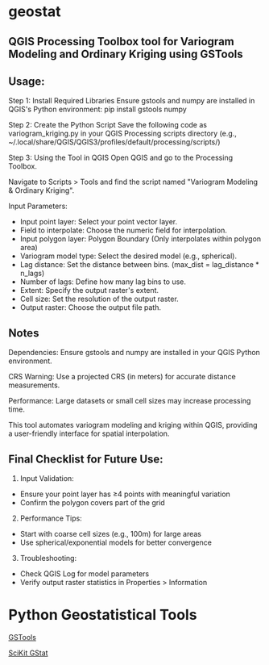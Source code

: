# geostat
QGIS Processing Toolbox tool for Variogram Modeling and Ordinary Kriging using GSTools
---
## Usage:

Step 1: Install Required Libraries
Ensure gstools and numpy are installed in QGIS's Python environment:
pip install gstools numpy

Step 2: Create the Python Script
Save the following code as variogram_kriging.py in your QGIS Processing scripts directory (e.g., ~/.local/share/QGIS/QGIS3/profiles/default/processing/scripts/)

Step 3: Using the Tool in QGIS
Open QGIS and go to the Processing Toolbox.

Navigate to Scripts > Tools and find the script named "Variogram Modeling & Ordinary Kriging".

Input Parameters:

- Input point layer: Select your point vector layer.
- Field to interpolate: Choose the numeric field for interpolation.
- Input polygon layer: Polygon Boundary (Only interpolates within polygon area)
- Variogram model type: Select the desired model (e.g., spherical).
- Lag distance: Set the distance between bins. (max_dist = lag_distance * n_lags)
- Number of lags: Define how many lag bins to use.
- Extent: Specify the output raster's extent.
- Cell size: Set the resolution of the output raster.
- Output raster: Choose the output file path.

## Notes
Dependencies: Ensure gstools and numpy are installed in your QGIS Python environment.

CRS Warning: Use a projected CRS (in meters) for accurate distance measurements.

Performance: Large datasets or small cell sizes may increase processing time.

This tool automates variogram modeling and kriging within QGIS, providing a user-friendly interface for spatial interpolation.

## Final Checklist for Future Use:
1. Input Validation:
 - Ensure your point layer has ≥4 points with meaningful variation
 - Confirm the polygon covers part of the grid
2. Performance Tips:
 - Start with coarse cell sizes (e.g., 100m) for large areas
 - Use spherical/exponential models for better convergence
3. Troubleshooting:
 - Check QGIS Log for model parameters
 - Verify output raster statistics in Properties > Information

# Python Geostatistical Tools
[GSTools](https://geostat-framework.readthedocs.io/projects/gstools/en/stable/contents.html)

[SciKit GStat](https://scikit-gstat.readthedocs.io/en/latest/index.html)
